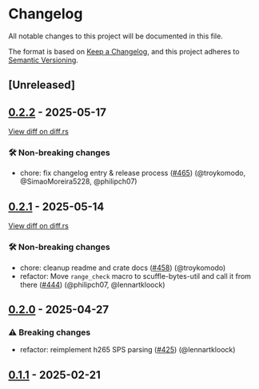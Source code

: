 # Changelog

<!--
This file is automatically generated by our release process.
DO NOT edit it directly.
If you want to add a change log entry for this package,
please create a new file in /changes.d/<pr-number>.toml
Refer to the [README.md](/changes.d/README.md) for more information.
-->

All notable changes to this project will be documented in this file.

The format is based on [Keep a Changelog](https://keepachangelog.com/en/1.0.0/),
and this project adheres to [Semantic Versioning](https://semver.org/spec/v2.0.0.html).

## [Unreleased]

## [0.2.2](https://github.com/ScuffleCloud/scuffle/releases/tag/scuffle-h265-v0.2.2) - 2025-05-17

[View diff on diff.rs](https://diff.rs/scuffle-h265/0.2.1/scuffle-h265/0.2.2/Cargo.toml)

### 🛠️ Non-breaking changes

- chore: fix changelog entry & release process ([#465](https://github.com/scufflecloud/scuffle/pull/465)) (@troykomodo, @SimaoMoreira5228, @philipch07)

## [0.2.1](https://github.com/ScuffleCloud/scuffle/releases/tag/scuffle-h265-v0.2.1) - 2025-05-14

[View diff on diff.rs](https://diff.rs/scuffle-h265/0.2.0/scuffle-h265/0.2.1/Cargo.toml)

### 🛠️ Non-breaking changes

- chore: cleanup readme and crate docs ([#458](https://github.com/scufflecloud/scuffle/pull/458)) (@troykomodo)
- refactor: Move `range_check` macro to scuffle-bytes-util and call it from there ([#444](https://github.com/scufflecloud/scuffle/pull/444)) (@philipch07, @lennartkloock)

## [0.2.0](https://github.com/ScuffleCloud/scuffle/releases/tag/scuffle-h265-v0.2.0) - 2025-04-27

### ⚠️ Breaking changes

- refactor: reimplement h265 SPS parsing ([#425](https://github.com/scufflecloud/scuffle/pull/425)) (@lennartkloock)

## [0.1.1](https://github.com/ScuffleCloud/scuffle/releases/tag/scuffle-h265-v0.1.1) - 2025-02-21
